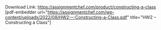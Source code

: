 Download Link: https://assignmentchef.com/product/constructing-a-class
<br>
[pdf-embedder url="https://assignmentchef.com/wp-content/uploads/2022/08/HW2-–-Constructing-a-Class.pdf" title="HW2 – Constructing a Class"]